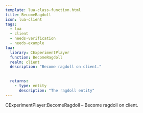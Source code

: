 ```yaml
---
template: lua-class-function.html
title: BecomeRagdoll
icon: lua-client
tags:
  - lua
  - client
  - needs-verification
  - needs-example
lua:
  library: CExperimentPlayer
  function: BecomeRagdoll
  realm: client
  description: "Become ragdoll on client."
  
  
  returns:
    - type: entity
      description: "The ragdoll entity"
---
```


<div class="lua__search__keywords">
CExperimentPlayer:BecomeRagdoll &#x2013; Become ragdoll on client.
</div>

